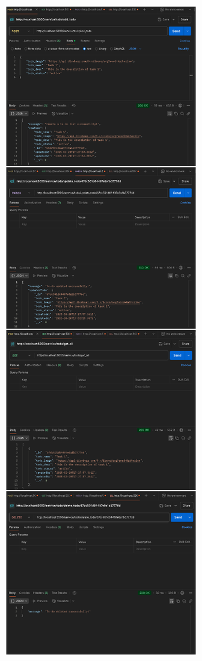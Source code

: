 ![alt text](post-postman.png)
![alt text](patch-postman.png)
![alt text](get-postman.png)
![alt text](del-postman.png)